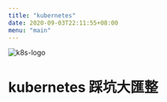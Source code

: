 ```yaml
---
title: "kubernetes"
date: 2020-09-03T22:11:55+08:00
menu: "main"
---
```


![k8s-logo](/img/k8s/Kubernetes-Logo.wine.svg)


# kubernetes 踩坑大匯整
